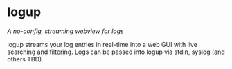 # logup

_A no-config, streaming webview for logs_

logup streams your log entries in real-time into a web GUI with live searching and filtering. Logs can be passed into logup via stdin, syslog (and others TBD).
